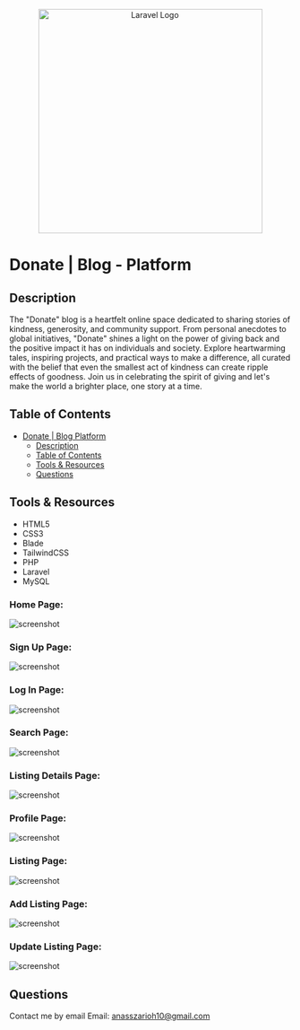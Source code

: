<p align="center">
<img src="https://raw.githubusercontent.com/laravel/art/master/logo-lockup/5%20SVG/2%20CMYK/1%20Full%20Color/laravel-logolockup-cmyk-red.svg" width="400" alt="Laravel Logo">
</p>


# Donate | Blog - Platform

## Description

The "Donate" blog is a heartfelt online space dedicated to sharing stories of kindness, generosity, and community support. From personal anecdotes to global initiatives, "Donate" shines a light on the power of giving back and the positive impact it has on individuals and society. Explore heartwarming tales, inspiring projects, and practical ways to make a difference, all curated with the belief that even the smallest act of kindness can create ripple effects of goodness. Join us in celebrating the spirit of giving and let's make the world a brighter place, one story at a time.

<!-- ## Click [here](https://get-house.onrender.com/) to view the live application. -->

## Table of Contents

- [Donate | Blog Platform](#get-house--blog-platform)
  - [Description](#description)
  <!-- - [Click here to view the live application.](#click-here-to-view-the-live-application) -->
  - [Table of Contents](#table-of-contents)
  - [Tools \& Resources](#tools--resources)
  <!-- - [Screenshots](#screenshots)
  - [Home Page:](#main-page)
  - [Sign Up Page](#sign-up-page)
  - [Log In Page:](#log-in-page)
  - [Search Page:](#search-page)
  - [Listing Details Page:](#listing-details-page)
  - [Profile Page:](#profile-page)
  - [Listing Page:](#listing-page)
  - [Add Listing Page:](#add-listing-page)
  - [Update Listing Page:](#update-listing-page)
  - [Installation](#instalation)
  - [Installation And Start The Front End](#installation-and-start-the-front-end)
  - [Installation And Start The Back End](#installation-and-start-the-back-end)
  - [Deployment](#deployment) -->
  - [Questions](#questions)


## Tools & Resources

- HTML5
- CSS3
- Blade
- TailwindCSS
- PHP
- Laravel
- MySQL


<!-- ## Screenshots -->

  ### Home Page:

  ![screenshot](./images/home.png)


  ### Sign Up Page:

  ![screenshot](./images/sign-up.png)


  ### Log In Page:

  ![screenshot](./images/login.png)


  ### Search Page:

  ![screenshot](./images/search.png)


  ### Listing Details Page:

  ![screenshot](./images/listing-details.png)


  ### Profile Page:

  ![screenshot](./images/profile.png)


  ### Listing Page:

  ![screenshot](./images/listing.png)


  ### Add Listing Page:

  ![screenshot](./images/add-listing.png)


  ### Update Listing Page:

  ![screenshot](./images/update-listing.png)


<!-- ## Installation And Start The Front End

```
cd app 
npm install
```

```
npm run dev
```


## Installation And Start The Back End

```
npm install
```

```
npm start
```


## Deployment

Application deployed on Render  
[Live Demo](https://get-house.onrender.com/) -->


## Questions

Contact me by email
Email: [anasszarioh10@gmail.com](mailto:anasszarioh10@gmail.com)
